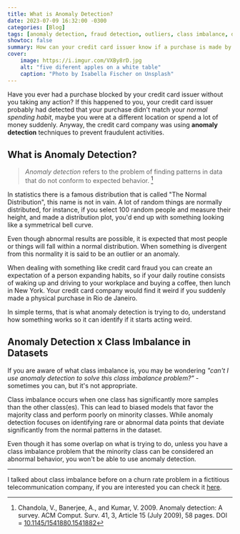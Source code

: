 ```yaml
---
title: What is Anomaly Detection?
date: 2023-07-09 16:32:00 -0300
categories: [Blog]
tags: [anomaly detection, fraud detection, outliers, class imbalance, data analysis, machine learning]
showtoc: false
summary: How can your credit card issuer know if a purchase is made by you or a cloned version of your credit card?
cover:
    image: https://i.imgur.com/VXBy8rD.jpg
    alt: "five diferent apples on a white table"
    caption: "Photo by Isabella Fischer on Unsplash"
---
```


Have you ever had a purchase blocked by your credit card issuer without you taking any action? If this happened to you, your credit card issuer probably had detected that your purchase didn't match your _normal spending habit_, maybe you were at a different location or spend a lot of money suddenly. Anyway, the credit card company was using **anomaly detection** techniques to prevent fraudulent activities.

## What is Anomaly Detection?

> _Anomaly detection_ refers to the problem of finding patterns in data that do not conform to expected behavior. [^1]

In statistics there is a famous distribution that is called "The Normal Distribution", this name is not in vain. A lot of random things are normally distributed, for instance, if you select 100 random people and measure their height, and made a distribution plot, you'd end up with something looking like a symmetrical bell curve.

Even though abnormal results are possible, it is expected that most people or things will fall within a normal distribution. When something is divergent from this normality it is said to be an outlier or an anomaly.

When dealing with something like credit card fraud you can create an expectation of a person expanding habits, so if your daily routine consists of waking up and driving to your workplace and buying a coffee, then lunch in New York. Your credit card company would find it weird if you suddenly made a physical purchase in Rio de Janeiro.

In simple terms, that is what anomaly detection is trying to do, understand how something works so it can identify if it starts acting weird.

## Anomaly Detection x Class Imbalance in Datasets

If you are aware of what class imbalance is, you may be wondering _"can't I use anomaly detection to solve this class imbalance problem?"_ - sometimes you can, but it's not appropriate.

Class imbalance occurs when one class has significantly more samples than the other class(es). This can lead to biased models that favor the majority class and perform poorly on minority classes. While anomaly detection focuses on identifying rare or abnormal data points that deviate significantly from the normal patterns in the dataset. 

Even though it has some overlap on what is trying to do, unless you have a class imbalance problem that the minority class can be considered an abnormal behavior, you won't be able to use anomaly detection.

---

I talked about class imbalance before on a churn rate problem in a fictitious telecommunication company, if you are interested you can check it [here](/2022-05-30-churn-rate-challenge).

[^1]: Chandola, V., Banerjee, A., and Kumar, V. 2009. Anomaly detection: A survey. ACM Comput. Surv. 41, 3, Article 15 (July 2009), 58 pages. DOI = [10.1145/1541880.1541882](http://doi.acm.org/10.1145/1541880.1541882)